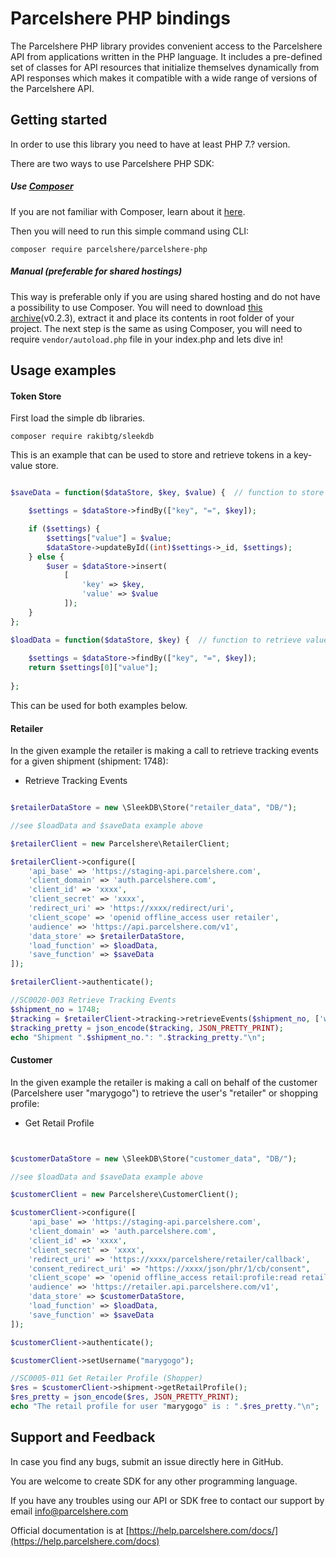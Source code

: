 # Parcelshere PHP bindings

The Parcelshere PHP library provides convenient access to the Parcelshere API from
applications written in the PHP language. It includes a pre-defined set of
classes for API resources that initialize themselves dynamically from API
responses which makes it compatible with a wide range of versions of the Parcelshere
API.

## Getting started

In order to use this library you need to have at least PHP 7.? version.

There are two ways to use Parcelshere PHP SDK:

##### Use [Composer](https://getcomposer.org/)

If you are not familiar with Composer, learn about it [here](https://getcomposer.org/doc/01-basic-usage.md).

Then you will need to run this simple command using CLI:

```
composer require parcelshere/parcelshere-php
```

##### Manual (preferable for shared hostings)

This way is preferable only if you are using shared hosting and do not have a possibility to use Composer. You will need to download [this archive](??)(v0.2.3), extract it and place its contents in root folder of your project. The next step is the same as using Composer, you will need to require `vendor/autoload.php` file in your index.php and lets dive in!

## Usage examples

#### Token Store
First load the simple db libraries.

```
composer require rakibtg/sleekdb

```

This is an example that can be used to store and retrieve tokens in a key-value store.

 
```php

$saveData = function($dataStore, $key, $value) {  // function to store key values

    $settings = $dataStore->findBy(["key", "=", $key]);

    if ($settings) {
        $settings["value"] = $value;
        $dataStore->updateById((int)$settings->_id, $settings);
    } else {
        $user = $dataStore->insert(
            [
                'key' => $key,
                'value' => $value
            ]);
    }
};

$loadData = function($dataStore, $key) {  // function to retrieve values of a stored key
   
    $settings = $dataStore->findBy(["key", "=", $key]);
    return $settings[0]["value"];
   
};

```

This can be used for both examples below.


#### Retailer

In the given example the retailer is making a call to retrieve tracking events for a given shipment (shipment: 1748):

- Retrieve Tracking Events

```php

$retailerDataStore = new \SleekDB\Store("retailer_data", "DB/");

//see $loadData and $saveData example above

$retailerClient = new Parcelshere\RetailerClient;

$retailerClient->configure([
    'api_base' => 'https://staging-api.parcelshere.com',
    'client_domain' => 'auth.parcelshere.com',
    'client_id' => 'xxxx',
    'client_secret' => 'xxxx',
    'redirect_uri' => 'https://xxxx/redirect/uri',
    'client_scope' => 'openid offline_access user retailer',
    'audience' => 'https://api.parcelshere.com/v1',
    'data_store' => $retailerDataStore,
    'load_function' => $loadData,
    'save_function' => $saveData
]);

$retailerClient->authenticate();

//SC0020-003 Retrieve Tracking Events
$shipment_no = 1748;
$tracking = $retailerClient->tracking->retrieveEvents($shipment_no, ['w'=>0]);  //Retrieve event s for shipment 1748
$tracking_pretty = json_encode($tracking, JSON_PRETTY_PRINT);
echo "Shipment ".$shipment_no.": ".$tracking_pretty."\n";

```

#### Customer

In the given example the retailer is making a call on behalf of the customer (Parcelshere user "marygogo") to retrieve the user's "retailer" or shopping profile:

- Get Retail Profile


```php


$customerDataStore = new \SleekDB\Store("customer_data", "DB/");

//see $loadData and $saveData example above

$customerClient = new Parcelshere\CustomerClient();

$customerClient->configure([
    'api_base' => 'https://staging-api.parcelshere.com',
    'client_domain' => 'auth.parcelshere.com',
    'client_id' => 'xxxx',
    'client_secret' => 'xxxx',
    'redirect_uri' => 'https://xxxx/parcelshere/retailer/callback',
    'consent_redirect_uri' => "https://xxxx/json/phr/1/cb/consent",
    'client_scope' => 'openid offline_access retail:profile:read retail:exchange:read retail:schedule:write retail:fallback:read',
    'audience' => 'https://retailer.api.parcelshere.com/v1',
    'data_store' => $customerDataStore,
    'load_function' => $loadData,
    'save_function' => $saveData
]);

$customerClient->authenticate();

$customerClient->setUsername("marygogo");

//SC0005-011 Get Retailer Profile (Shopper)
$res = $customerClient->shipment->getRetailProfile();
$res_pretty = json_encode($res, JSON_PRETTY_PRINT);
echo "The retail profile for user "marygogo" is : ".$res_pretty."\n";

```


## Support and Feedback

In case you find any bugs, submit an issue directly here in GitHub.

You are welcome to create SDK for any other programming language.

If you have any troubles using our API or SDK free to contact our support by email [info@parcelshere.com](mailto:info@parcelshere)

Official documentation is at [https://help.parcelshere.com/docs/](https://help.parcelshere.com/docs)
